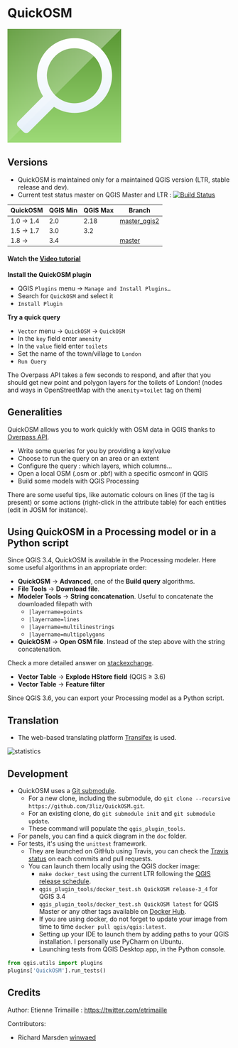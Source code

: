 # QuickOSM

![Logo of QuickOSM](resources/icons/QuickOSM.svg)

## Versions

* QuickOSM is maintained only for a maintained QGIS version (LTR, stable release and dev).
* Current test status master on QGIS Master and LTR : [![Build Status](https://api.travis-ci.org/3liz/QuickOSM.svg?branch=master)](https://travis-ci.org/3liz/QuickOSM)

| QuickOSM  | QGIS Min | QGIS Max | Branch       |
|-----------|----------|----------|--------------|
| 1.0 → 1.4 | 2.0      | 2.18     | [master_qgis2](https://github.com/3liz/QuickOSM/tree/master_qgis2) |
| 1.5 → 1.7 | 3.0      | 3.2      |              |
| 1.8 →     | 3.4      |          | [master](https://github.com/3liz/QuickOSM/tree/master)       |

#### Watch the [Video tutorial](https://vimeo.com/108737868)

**Install the QuickOSM plugin**
* QGIS `Plugins` menu → `Manage and Install Plugins…`
* Search for `QuickOSM` and select it
* `Install Plugin`

**Try a quick query**
* `Vector` menu → `QuickOSM` -> `QuickOSM`
* In the `key` field enter `amenity`
* In the `value` field enter `toilets`
* Set the name of the town/village to `London`
* `Run Query`

The Overpass API takes a few seconds to respond, and after that you should get new 
point and polygon layers for the toilets of London! (nodes and ways in OpenStreetMap 
with the `amenity`=`toilet` tag on them) 


## Generalities

QuickOSM allows you to work quickly with OSM data in QGIS thanks to [Overpass API][Overpass].
* Write some queries for you by providing a key/value
* Choose to run the query on an area or an extent
* Configure the query : which layers, which columns…
* Open a local OSM (.osm or .pbf) with a specific osmconf in QGIS
* Build some models with QGIS Processing

There are some useful tips, like automatic colours on lines (if the tag is present)
 or some actions (right-click in the attribute table) for each entities (edit in JOSM for instance).

[Overpass]: https://wiki.openstreetmap.org/wiki/Overpass_API

## Using QuickOSM in a Processing model or in a Python script

Since QGIS 3.4, QuickOSM is available in the Processing modeler.
Here some useful algorithms in an appropriate order:
* **QuickOSM** → **Advanced**, one of the **Build query** algorithms.
* **File Tools** → **Download file**.
* **Modeler Tools** → **String concatenation**. 
Useful to concatenate the downloaded filepath with
  * `|layername=points`
  * `|layername=lines`
  * `|layername=multilinestrings`
  * `|layername=multipolygons`
* **QuickOSM** → **Open OSM file**. Instead of the step above with the string concatenation.
 
Check a more detailed answer on [stackexchange](https://gis.stackexchange.com/a/313360/24505).
* **Vector Table** → **Explode HStore field** (QGIS ≥ 3.6)
* **Vector Table** → **Feature filter**

Since QGIS 3.6, you can export your Processing model as a Python script.

## Translation

* The web-based translating platform [Transifex](https://www.transifex.com/quickosm/gui/dashboard/) is used.

![statistics](https://chart.googleapis.com/chart?chxt=y%2Cr&chd=e%3A....63yjyjx6xRJmEeEeD1DMAA&chco=B7E1FF%2C73E6D2%2CF4F6FB&chbh=9&chs=350x183&cht=bhs&chxl=0%3A%7CPortuguese%7CRussian%7CGerman%7CItalian%7CFinnish%7CSpanish%7CPortuguese+%28Brazil%29%7CIndonesian%7CDutch%7CChinese+%28Taiwan%29%7CPolish%7CEnglish%7CFrench%7C1%3A%7C0%25%7C5%25%7C6%25%7C7%25%7C7%25%7C15%25%7C77%25%7C78%25%7C79%25%7C79%25%7C92%25%7C100%25%7C100%25%7C)

## Development

* QuickOSM uses a [Git submodule](https://git-scm.com/book/en/v2/Git-Tools-Submodules).
  * For a new clone, including the submodule, do `git clone --recursive https://github.com/3liz/QuickOSM.git`.
  * For an existing clone, do `git submodule init` and `git submodule update`.
  * These command will populate the `qgis_plugin_tools`.
* For panels, you can find a quick diagram in the `doc` folder.
* For tests, it's using the `unittest` framework.
  * They are launched on GitHub using Travis, you can check the [Travis status](https://travis-ci.org/3liz/QuickOSM) on each commits and pull requests.
  * You can launch them locally using the QGIS docker image:
     * `make docker_test` using the current LTR following the [QGIS release schedule](https://www.qgis.org/en/site/getinvolved/development/roadmap.html#release-schedule).
     * `qgis_plugin_tools/docker_test.sh QuickOSM release-3_4` for QGIS 3.4
     * `qgis_plugin_tools/docker_test.sh QuickOSM latest` for QGIS Master or any other tags available on [Docker Hub](https://hub.docker.com/r/qgis/qgis/tags).
     * If you are using docker, do not forget to update your image from time to time `docker pull qgis/qgis:latest`.
     * Setting up your IDE to launch them by adding paths to your QGIS installation. I personally use PyCharm on Ubuntu.
     * Launching tests from QGIS Desktop app, in the Python console.

```python
from qgis.utils import plugins
plugins['QuickOSM'].run_tests()
```

## Credits

Author: Etienne Trimaille : https://twitter.com/etrimaille

Contributors:
* Richard Marsden [winwaed](https://github.com/winwaed)